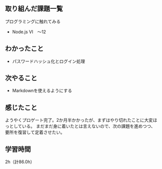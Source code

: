 ## 取り組んだ課題一覧
プログラミングに触れてみる

- Node.js VI　～12

## わかったこと
- パスワードハッシュ化とログイン処理

## 次やること
- Markdownを使えるようにする

## 感じたこと
ようやくプロゲート完了。2か月半かかったが、まずはやり切れたことに大変ほっとしている。
まだまだ身に着いたとは言えないので、次の課題を進めつつ、要所を復習して定着させたい。

## 学習時間
2h（計86.0h）
